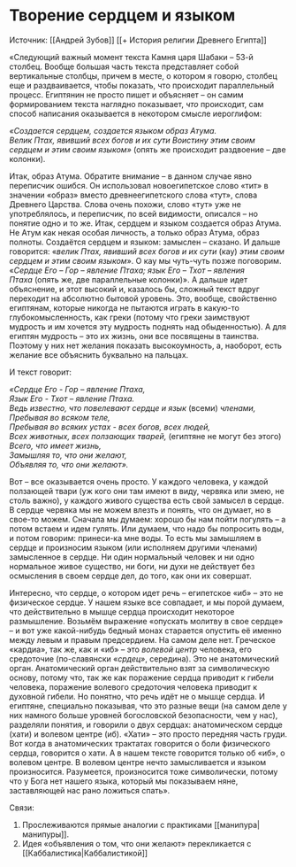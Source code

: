 # Творение сердцем и языком
Источник: [[Андрей Зубов]] [[+ История религии Древнего Египта]]

«Следующий важный момент текста Камня царя Шабаки – 53-й столбец. Вообще большая часть текста представляет собой вертикальные столбцы, причем в месте, о котором я говорю, столбец еще и раздваивается, чтобы показать, что происходит параллельный процесс. Египтянин не просто пишет и объясняет – он самим формированием текста наглядно показывает, _что_ происходит, сам способ написания оказывается в некотором смысле иероглифом:  
  
*«Создается сердцем, создается языком образ Атума.  
Велик Птах, явивший всех богов и их сути
Воистину этим своим сердцем и этим своим языком»* (опять же происходит раздвоение – две колонки).  
  
Итак, образ Атума. Обратите внимание – в данном случае явно переписчик ошибся. Он использовал новоегипетское слово «тит» в значении «образ» вместо древнеегипетского слова «тут», слова Древнего Царства. Слова очень похожи, слово «тут» уже не употреблялось, и переписчик, по всей видимости, описался – но понятие одно и то же. Итак, сердцем и языком создается образ Атума. Не Атум как некая особая личность, а только образ Атума, образ полноты. Создаётся сердцем и языком: замыслен – сказано. И дальше говорится: «_велик Птах, явивший всех богов и их сути_ (кау) _этим своим сердцем и этим своим языком_». О кау мы чуть-чуть позже поговорим. «_Сердце Его – Гор – явление Птаха; язык Его – Тхот – явления Птаха_ (опять же, две параллельные колонки)». А дальше идет объяснение, и этот высокий и, казалось бы, сложный текст вдруг переходит на абсолютно бытовой уровень. Это, вообще, свойственно египтянам, которые никогда не пытаются играть в какую-то глубокомысленность, как греки (потому что греки заимствуют мудрость и им хочется эту мудрость поднять над обыденностью). А для египтян мудрость – это их жизнь, они все посвящены в таинства. Поэтому у них нет желания показать высокоумность, а, наоборот, есть желание все объяснить буквально на пальцах.  

И текст говорит:  
  
_«Сердце Его - Гор – явление Птаха,_  
_Язык Его - Тхот – явление Птаха._  
_Ведь известно, что повелевают сердце и язык_ (всеми) _членами,_  
_Пребывая во всяком теле,_  
_Пребывая во всяких устах - всех богов, всех людей,_  
_Всех животных, всех ползающих тварей,_ (египтяне не могут без этого)  
_Всего, что имеет жизнь,_  
_Замышляя то, что они желают,_  
_Объявляя то, что они желают»._  
  
Вот – все оказывается очень просто. У каждого человека, у каждой ползающей твари (уж кого они там имеют в виду, червяка или змею, не столь важно), у каждого живого существа есть свой замысел в сердце. В сердце червяка мы не можем влезть и понять, что он думает, но в свое-то можем. Сначала мы думаем: хорошо бы нам пойти погулять – а потом встаем и идем гулять. Или думаем, что надо бы попросить воды, и потом говорим: принеси-ка мне воды. То есть мы замышляем в сердце и произносим языком (или исполняем другими членами) замысленное в сердце. Ни один нормальный человек и ни одно нормальное живое существо, ни боги, ни духи не действует без осмысления в своем сердце дел, до того, как они их совершат.  

Интересно, что сердце, о котором идет речь – египетское «иб» – это не физическое сердце. У нашем языке все совпадает, и мы порой думаем, что действительно в мышце сердца происходит некоторое размышление. Возьмём выражение «опускать молитву в свое сердце» – и вот уже какой-нибудь бедный монах старается опустить её именно между левым и правым предсердием. На самом деле нет. Греческое «кардиа», так же, как и «иб» – это *волевой центр* человека, его средоточие (по-славянски «_срдец»_, середина). Это не анатомический орган. Анатомический орган действительно взят за символическую основу, потому что, так же как поражение сердца приводит к гибели человека, поражение волевого средоточия человека приводит к духовной гибели. Но понятно, что речь идёт не о мышце сердца. И египтяне, специально показывая, что это разные вещи (на самом деле у них намного больше уровней богословской безопасности, чем у нас), разделяли понятия, и говорили о двух сердцах: анатомическом сердце (хати) и волевом центре (иб). «Хати» – это просто передняя часть груди. Вот когда в анатомических трактатах говорится о боли физического сердца, говорится о хати. А в нашем тексте говорится только об «иб», о волевом центре. В волевом центре нечто замысливается и языком произносится. Разумеется, произносится тоже символически, потому что у Бога нет нашего языка, который мы показываем няне, заставляющей нас рано ложиться спать».

Связи:
1. Прослеживаются прямые аналогии с практиками [[манипура|манипуры]].
2. Идея «объявления о том, что они желают» перекликается с [[Каббалистика|Каббалистикой]]